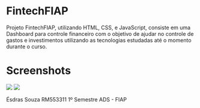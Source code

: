 <h1>FintechFIAP</h1>

Projeto FintechFIAP, utilizando HTML, CSS, e JavaScript, consiste em uma Dashboard para controle financeiro com o objetivo de ajudar no controle de gastos e investimentos utilizando as tecnologias estudadas até o momento durante o curso.

<h1>Screenshots</h1>

<img src=https://github.com/veigv/fintech_fiap/blob/main/Captura%20de%20Tela%202023-12-13%20a%CC%80s%2020.56.13.png>
<img src=https://github.com/veigv/fintech_fiap/blob/main/Captura%20de%20Tela%202023-12-13%20a%CC%80s%2020.57.18.png>

Ésdras Souza
RM553311
1º Semestre ADS - FIAP
